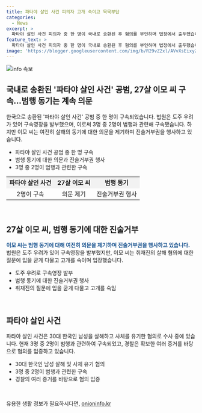 ```yaml
---
title: 파타야 살인 사건 피의자 고개 숙이고 묵묵부답
categories:
  - News
excerpt: >
  파타야 살인 사건 피의자 중 한 명이 국내로 송환된 후 혐의를 부인하며 법정에서 출두했습니다. 이 피의자는 도주 후 체포되어 국내로 송환된 것으로 전해졌으며, 혐의 부인과 함께 취재진에 대한 이목 집중을 피하려는 태도를 보였습니다. 피해자 유족은 피의자가 범행을 인정하고 적절한 처벌을 받기를 희망하는 한편, 경찰은 증거에 기반해 혐의 입증에 주력하고 있다고 전해졌습니다.
feature_text: >
  파타야 살인 사건 피의자 중 한 명이 국내로 송환된 후 혐의를 부인하며 법정에서 출두했습니다. 이 피의자는 도주 후 체포되어 국내로 송환된 것으로 전해졌으며, 혐의 부인과 함께 취재진에 대한 이목 집중을 피하려는 태도를 보였습니다. 피해자 유족은 피의자가 범행을 인정하고 적절한 처벌을 받기를 희망하는 한편, 경찰은 증거에 기반해 혐의 입증에 주력하고 있다고 전해졌습니다.
image: 'https://blogger.googleusercontent.com/img/b/R29vZ2xl/AVvXsEixyZcFfHzMRdzZMjFBmAUKJYCLCGyLL1o632UiGVXcaFdKo_bkvkuCioo0uUKlGfBVcT3P84aROyZIXSBEx3Aw5nCQ3pTgDom1WDC4m8eifvWiAmWEEVb4x6G_l8C0QH225ldMjyaFvpxGEBGNO37VmDTDMHGhJPq73UglMfDca1-0aw/s1600/blogspot.png'
---
```


<p><img src="https://blogger.googleusercontent.com/img/b/R29vZ2xl/AVvXsEixyZcFfHzMRdzZMjFBmAUKJYCLCGyLL1o632UiGVXcaFdKo_bkvkuCioo0uUKlGfBVcT3P84aROyZIXSBEx3Aw5nCQ3pTgDom1WDC4m8eifvWiAmWEEVb4x6G_l8C0QH225ldMjyaFvpxGEBGNO37VmDTDMHGhJPq73UglMfDca1-0aw/s1600/blogspot.png" alt="info 속보" /></p>

<h2 data-ke-size="size26">국내로 송환된 '파타야 살인 사건' 공범, 27살 이모 씨 구속...범행 동기는 계속 의문</h2>

<p data-ke-size="size16">한국으로 송환된 '파타야 살인 사건' 공범 중 한 명이 구속되었습니다. 법원은 도주 우려가 있어 구속영장을 발부했으며, 이로써 3명 중 2명이 범행과 관련해 구속됐습니다. 하지만 이모 씨는 여전히 살해의 동기에 대한 의문을 제기하며 진술거부권을 행사하고 있습니다.</p>

<ul>
<li>파타야 살인 사건 공범 중 한 명 구속</li>
<li>범행 동기에 대한 의문과 진술거부권 행사</li>
<li>3명 중 2명이 범행과 관련한 구속</li>
</ul>

<table>
<tbody>
<tr>
<td style="text-align: center; height: 17px;background-color: #f2f2f2;"><b>파타야 살인 사건</b></td>
<td style="text-align: center; height: 17px;background-color: #f2f2f2;"><b>27살 이모 씨</b></td>
<td style="text-align: center; height: 17px;background-color: #f2f2f2;"><b>범행 동기</b></td>
</tr>
<tr>
<td style="text-align: center; height: 17px;">2명이 구속</td>
<td style="text-align: center; height: 17px;">의문 제기</td>
<td style="text-align: center; height: 17px;">진술거부권 행사</td>
</tr>
</tbody>
</table>

<p data-ke-size="size16">&nbsp;</p>

<h2 data-ke-size="size26">27살 이모 씨, 범행 동기에 대한 진술거부</h2>

<p data-ke-size="size16"><b><span style="color: #1a5490;">이모 씨는 범행 동기에 대해 여전히 의문을 제기하며 진술거부권을 행사하고 있습니다. </span></b>법원은 도주 우려가 있어 구속영장을 발부했지만, 이모 씨는 취재진의 살해 혐의에 대한 질문에 입을 굳게 다물고 고개를 숙이며 입장했습니다.</p>

<ul>
<li>도주 우려로 구속영장 발부</li>
<li>범행 동기에 대한 진술거부권 행사</li>
<li>취재진의 질문에 입을 굳게 다물고 고개를 숙임</li>
</ul>

<p data-ke-size="size16">&nbsp;</p>

<h2 data-ke-size="size26">파타야 살인 사건</h2>

<p data-ke-size="size16">파타야 살인 사건은 30대 한국인 남성을 살해하고 사체를 유기한 혐의로 수사 중에 있습니다. 현재 3명 중 2명이 범행과 관련하여 구속되었고, 경찰은 확보한 여러 증거를 바탕으로 혐의를 입증하고 있습니다.</p>

<ul>
<li>30대 한국인 남성 살해 및 사체 유기 혐의</li>
<li>3명 중 2명이 범행과 관련한 구속</li>
<li>경찰의 여러 증거를 바탕으로 혐의 입증</li>
</ul>

<p data-ke-size="size16">&nbsp;</p>
유용한 생활 정보가 필요하시다면, <a href="https://onioninfo.kr" rel="dofollow">onioninfo.kr</a>



